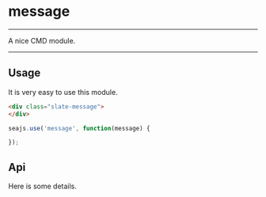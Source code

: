 # message

---

A nice CMD module.

---

## Usage

It is very easy to use this module.

````html
<div class="slate-message">
</div>
````

```javascript
seajs.use('message', function(message) {

});
```

## Api

Here is some details.
